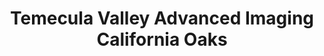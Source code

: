 ---
slug: temecula-valley-advanced-imaging-california-oaks
title: Temecula Valley Advanced Imaging California Oaks
address: 40700 California Oaks Road, Suite 103
state: California
stateAbbreviation: CA
city: Murrieta
postal: 92562
url: (https://www.radnet.com/temecula-valley//locations/temecula-valley-advanced-imaging-california-oaks)
htmlHead:    null
body:    null
appointmentUrl: (http://connect.radnet.com/TVIPP)
walkInTitle: Walk-In Hours
walkInDetails: Mon - Fri | 8:00 am - 4:00 pm
places:
- {
    name: "RadNet Temecula Valley | Temecula Valley Advanced Imaging California Oaks",
    longitude: -117.203630667960,
    latitude: 33.570350392328,
}
---